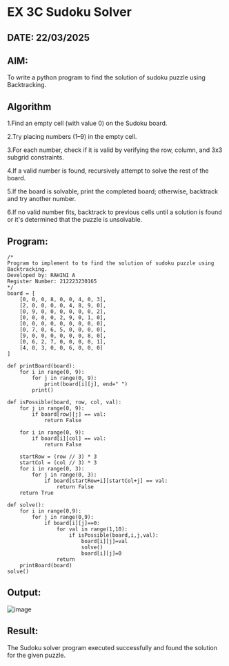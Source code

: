 # EX 3C Sudoku Solver
## DATE: 22/03/2025
## AIM:
To write a python program to find the solution of sudoku puzzle using Backtracking.


## Algorithm
1.Find an empty cell (with value 0) on the Sudoku board.

2.Try placing numbers (1–9) in the empty cell.

3.For each number, check if it is valid by verifying the row, column, and 3x3 subgrid constraints.

4.If a valid number is found, recursively attempt to solve the rest of the board.

5.If the board is solvable, print the completed board; otherwise, backtrack and try another number.

6.If no valid number fits, backtrack to previous cells until a solution is found or it's determined that the puzzle is unsolvable. 
   

## Program:
```
/*
Program to implement to to find the solution of sudoku puzzle using Backtracking.
Developed by: RAHINI A
Register Number: 212223230165
*/
board = [
    [0, 0, 0, 8, 0, 0, 4, 0, 3],
    [2, 0, 0, 0, 0, 4, 8, 9, 0],
    [0, 9, 0, 0, 0, 0, 0, 0, 2],
    [0, 0, 0, 0, 2, 9, 0, 1, 0],
    [0, 0, 0, 0, 0, 0, 0, 0, 0],
    [0, 7, 0, 6, 5, 0, 0, 0, 0],
    [9, 0, 0, 0, 0, 0, 0, 8, 0],
    [0, 6, 2, 7, 0, 0, 0, 0, 1],
    [4, 0, 3, 0, 0, 6, 0, 0, 0]
]

def printBoard(board):
    for i in range(0, 9):
        for j in range(0, 9):
            print(board[i][j], end=" ")
        print()

def isPossible(board, row, col, val):
    for j in range(0, 9):
        if board[row][j] == val:
            return False

    for i in range(0, 9):
        if board[i][col] == val:
            return False

    startRow = (row // 3) * 3
    startCol = (col // 3) * 3
    for i in range(0, 3):
        for j in range(0, 3):
            if board[startRow+i][startCol+j] == val:
                return False
    return True

def solve():
    for i in range(0,9):
        for j in range(0,9):
            if board[i][j]==0:
                for val in range(1,10):
                    if isPossible(board,i,j,val):
                        board[i][j]=val
                        solve()
                        board[i][j]=0
                return
    printBoard(board)
solve()
```

## Output:

![image](https://github.com/user-attachments/assets/2ecdeabf-b38b-4182-9f59-2f55a8d79c0f)


## Result:
The Sudoku solver program executed successfully and found the solution for the given puzzle.
